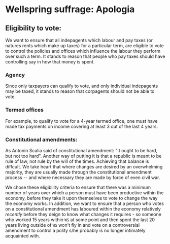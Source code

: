 # Wellspring suffrage: Apologia

## Eligibility to vote:

We want to ensure that all indepagents which labour and pay taxes (or natures rents which make up taxes) for a particular term, are eligible to vote to control the policies and offices which influence the labour they perform over such a term. It stands to reason that people who pay taxes should have controlling say in how that money is spent.

### Agency

Since only taxpayers can qualify to vote, and only individual indepagents may be taxed, it stands to reason that corpagents should not be able to vote.

### Termed offices

For example, to qualify to vote for a 4-year termed office, one must have made tax payments on income covering at least 3 out of the last 4 years.

### Constitutional amendments:

As Antonin Scalia said of constitutional amendment: "It ought to be hard, but not too hard". Another way of putting it is that a republic is meant to be rule of law, not rule by the will of the times. Achieving that balance is diffcult. We take heart that where changes are desired by an overwhelming majority, they are usually made through the constitutional amendment process -- and where necessary they are made by force of even civil war.

We chose these eligibility criteria to ensure that there was a minimum number of years over which a person must have been productive within the economy, before they take it upon themselves to vote to change the way the economy works. In addition, we want to ensure that a person who votes on a constitutional amendment has laboured within the economy relatively *recently* before they deign to know what changes it requires - so someone who worked 15 years within `WS` at some point and then spent the last 20 years living outside of `WS` won't fly in and vote on a controversial amendment to control a polity s/he probably is no longer intimately acquainted with.
